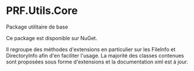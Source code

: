 # PRF.Utils.Core
Package utilitaire de base

Ce package est disponible sur NuGet. 

Il regroupe des méthodes d'extensions en particulier sur les FileInfo et DirectoryInfo afin d'en faciliter l'usage. 
La majorité des classes contenues sont proposées sous forme d'extensions et la documentation xml est à jour.
